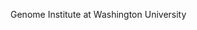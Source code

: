 [//]: # (Created by ./bin/manage_files.pl from ./species/Fasciola_hepatica/PRJNA179522/Fasciola_hepatica_PRJNA179522.summary.html on Thu Jun 11 13:44:11 2020)
Genome Institute at Washington University
